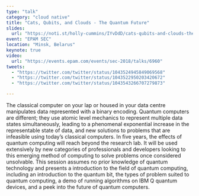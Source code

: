 ```yaml
---
type: "talk"
category: "cloud native"
title: "Cats, Qubits, and Clouds - The Quantum Future"
slides:
  url: "https://noti.st/holly-cummins/IYvDdD/cats-qubits-and-clouds-the-quantum-future-keynote"
event: "EPAM SEC"
location: "Minsk, Belarus"
keynote: true
video:
  url: "https://events.epam.com/events/sec-2018/talks/6960"
tweets:
  - "https://twitter.com/twitter/status/1043524945849069568"
  - "https://twitter.com/twitter/status/1043522950203420672"
  - "https://twitter.com/twitter/status/1043543266707279873"

---
```

The classical computer on your lap or housed in your data centre manipulates data represented with a binary encoding. Quantum computers are different; they use atomic level mechanics to represent multiple data states simultaneously, leading to a phenomenal exponential increase in the representable state of data, and new solutions to problems that are infeasible using today’s classical computers. In five years, the effects of quantum computing will reach beyond the research lab. It will be used extensively by new categories of professionals and developers looking to this emerging method of computing to solve problems once considered unsolvable.
This session assumes no prior knowledge of quantum technology and presents a introduction to the field of quantum computing, including an introduction to the quantum bit, the types of problem suited to quantum computing, a demo of running algorithms on IBM Q quantum devices, and a peek into the future of quantum computers.